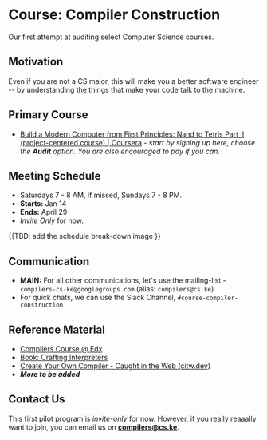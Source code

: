 # Course: Compiler Construction

Our first attempt at auditing select Computer Science courses.


## Motivation

Even if you are not a CS major, this will make you a better software engineer -- by understanding the things that make your code talk to the machine.

## Primary Course

- [Build a Modern Computer from First Principles: Nand to Tetris Part II (project-centered course) | Coursera](https://www.coursera.org/learn/nand2tetris2) - _start by signing up here, choose the **Audit** option. You are also encouraged to pay if you can._


## Meeting Schedule

- Saturdays 7 - 8 AM, if missed, Sundays 7 - 8 PM.
- **Starts:** Jan 14
- **Ends:** April 29
- _Invite Only_ for now.

{{TBD: add the schedule break-down image }}

## Communication

- **MAIN:** For all other communications, let's use the mailing-list - `compilers-cs-ke@googlegroups.com` (alias: `compilers@cs.ke`)
- For quick chats, we can use the Slack Channel, `#course-compiler-construction`


## Reference Material

- [Compilers Course @ Edx](https://learning.edx.org/course/course-v1:StanfordOnline+SOE.YCSCS1+3T2020/home)
- [Book: Crafting Interpreters](https://craftinginterpreters.com/)
- [Create Your Own Compiler - Caught in the Web (citw.dev)](https://citw.dev/tutorial/create-your-own-compiler?p=1)
- _**More to be added**_

## Contact Us

This first pilot program is _invite-only_ for now. However, if you really reaaally want to join, you can email us on **compilers@cs.ke**.
